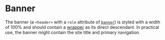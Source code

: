 # Banner

The banner (a `<header>` with a `role` attribute of [`banner`](https://www.w3.org/TR/2017/NOTE-wai-aria-practices-1.1-20171214/examples/landmarks/banner.html))
is styled with a width of 100% and should contain a [wrapper](/components/detail/wrapper)
as its direct descendant. In practical use, the banner might contain
the site title and primary navigation.
